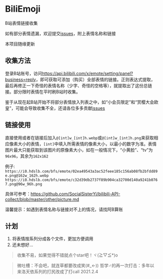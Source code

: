 # BiliEmoji
 B站表情链接收集
 
如有部分表情遗漏，欢迎提交[issues](https://github.com/lrhtony/biliEmoji/issues)，附上表情名称和链接



本项目随缘更新

## 收集方法
登录B站账号，访问<https://api.bilibili.com/x/emote/setting/panel?business=reply>，即可获取可添加（购买）全部表情的链接。正则表达式提取，最后再修正一下奇怪的表情名称（少字、奇怪的空格等），就提取出了这份总链接。部分限时表情在平时刷B站时收集。

鉴于从现在起B站开始不将部分表情放入列表之中，如“小会员限定”和“赏樱大会欧皇”，可能会导致收集不全，还请各位多多贡献[issues](https://github.com/lrhtony/biliEmoji/issues)

## 链接使用
直接使用或者在链接后加入`@[int]w_[int]h.webp`或`@[int]w_[int]h.png`来获取相应像素大小的表情，`[int]`中填入所需表情的像素大小，以最小的数字为准。表情图片最大只能获取到该图片的原像素大小，如在一般情况下，“小黄脸”、“tv”为`96x96`，其余为`162x162`

例子:
`https://i0.hdslb.com/bfs/emote/02ea49543a3ac52feee185c156ab08fb2bfdd89e.png@162w_162h.webp`
`https://i0.hdslb.com/bfs/emote/c32d39db2737f89b904ca32700d140a9241b0767.png@96w_96h.png`

具体可参考：<https://github.com/SocialSisterYi/bilibili-API-collect/blob/master/other/picture.md>

温馨提示：如遇到表情名称与链接对不上的情况，请找阿B算账

## 计划
1. 将表情按系列分成各个文件，更加方便调用
2. 还未想好...


> 收集不易，如果觉得不错就点个star吧！ヾ(≧▽≦*)o

> 微吐槽：不会吧，就连草都要改成笑(#_<-))
> 哲学♂的再一次打击：多年以来洛天依系列的打尻改成了打call 2021.2.4